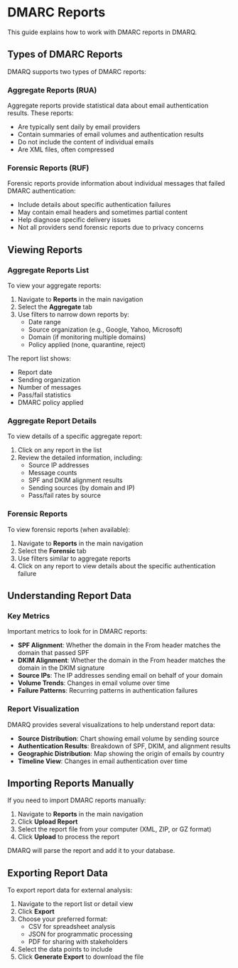 # DMARC Reports

This guide explains how to work with DMARC reports in DMARQ.

## Types of DMARC Reports

DMARQ supports two types of DMARC reports:

### Aggregate Reports (RUA)

Aggregate reports provide statistical data about email authentication results. These reports:
- Are typically sent daily by email providers
- Contain summaries of email volumes and authentication results
- Do not include the content of individual emails
- Are XML files, often compressed

### Forensic Reports (RUF)

Forensic reports provide information about individual messages that failed DMARC authentication:
- Include details about specific authentication failures
- May contain email headers and sometimes partial content
- Help diagnose specific delivery issues
- Not all providers send forensic reports due to privacy concerns

## Viewing Reports

### Aggregate Reports List

To view your aggregate reports:

1. Navigate to **Reports** in the main navigation
2. Select the **Aggregate** tab
3. Use filters to narrow down reports by:
   - Date range
   - Source organization (e.g., Google, Yahoo, Microsoft)
   - Domain (if monitoring multiple domains)
   - Policy applied (none, quarantine, reject)

The report list shows:
- Report date
- Sending organization
- Number of messages
- Pass/fail statistics
- DMARC policy applied

### Aggregate Report Details

To view details of a specific aggregate report:

1. Click on any report in the list
2. Review the detailed information, including:
   - Source IP addresses
   - Message counts
   - SPF and DKIM alignment results
   - Sending sources (by domain and IP)
   - Pass/fail rates by source

### Forensic Reports

To view forensic reports (when available):

1. Navigate to **Reports** in the main navigation
2. Select the **Forensic** tab
3. Use filters similar to aggregate reports
4. Click on any report to view details about the specific authentication failure

## Understanding Report Data

### Key Metrics

Important metrics to look for in DMARC reports:

- **SPF Alignment**: Whether the domain in the From header matches the domain that passed SPF
- **DKIM Alignment**: Whether the domain in the From header matches the domain in the DKIM signature
- **Source IPs**: The IP addresses sending email on behalf of your domain
- **Volume Trends**: Changes in email volume over time
- **Failure Patterns**: Recurring patterns in authentication failures

### Report Visualization

DMARQ provides several visualizations to help understand report data:

- **Source Distribution**: Chart showing email volume by sending source
- **Authentication Results**: Breakdown of SPF, DKIM, and alignment results
- **Geographic Distribution**: Map showing the origin of emails by country
- **Timeline View**: Changes in email authentication over time

## Importing Reports Manually

If you need to import DMARC reports manually:

1. Navigate to **Reports** in the main navigation
2. Click **Upload Report**
3. Select the report file from your computer (XML, ZIP, or GZ format)
4. Click **Upload** to process the report

DMARQ will parse the report and add it to your database.

## Exporting Report Data

To export report data for external analysis:

1. Navigate to the report list or detail view
2. Click **Export**
3. Choose your preferred format:
   - CSV for spreadsheet analysis
   - JSON for programmatic processing
   - PDF for sharing with stakeholders
4. Select the data points to include
5. Click **Generate Export** to download the file